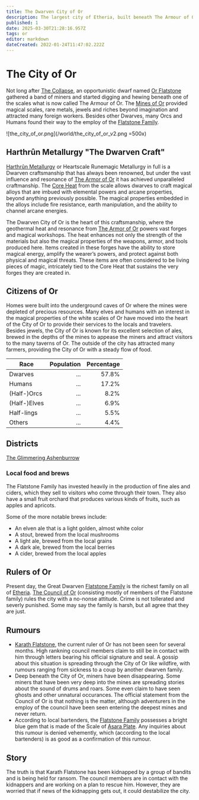 ```yaml
---
title: The Dwarven City of Or
description: The largest city of Etheria, built beneath The Armour of Or.
published: 1
date: 2025-03-30T21:28:16.957Z
tags: or
editor: markdown
dateCreated: 2022-01-24T11:47:02.222Z
---
```


# The City of Or
Not long after [The Collapse](/i/17), an opportunistic dwarf named [Or Flatstone](/i/13) gathered a band of miners and started digging and hewing beneath one of the scales what is now called The Armour of Or. The [Mines of Or](/i/20) provided magical scales, rare metals, jewels and riches beyond imagination and attracted many foreign workers. Besides other Dwarves, many Orcs and Humans found their way to the employ of the [Flatstone Family](#).

![the_city_of_or.png](/world/the_city_of_or_v2.png =500x)

## Harthrûn Metallurgy "The Dwarven Craft"
[Harthrûn Metallurgy](/i/65) or Heartscale Runemagic Metallurgy in full is a Dwarven craftsmanship that has always been renowned, but under the vast influence and resonance of [The Armor of Or](/i/12) it has achieved unparalleled craftmanship. The [Core Heat](/i/12) from the scale allows dwarves to craft magical alloys that are imbued with elemental powers and arcane properties, beyond anything previously possible. The magical properties embedded in the alloys include fire resistance, earth manipulation, and the ability to channel arcane energies.

The Dwarven City of Or is the heart of this craftsmanship, where the geothermal heat and resonance from [The Armor of Or](/i/12) powers vast forges and magical workshops. The heat enhances not only the strength of the materials but also the magical properties of the weapons, armor, and tools produced here. Items created in these forges have the ability to store magical energy, amplify the wearer’s powers, and protect against both physical and magical threats. These items are often considered to be living pieces of magic, intricately tied to the Core Heat that sustains the very forges they are created in.

## Citizens of Or
Homes were built into the underground caves of Or where the mines were depleted of precious resources. Many elves and humans with an interest in the magical properties of the white scales of Or have moved into the heart of the City of Or to provide their services to the locals and travelers. Besides jewels, the City of Or is known for its excellent selection of ales, brewed in the depths of the mines to appease the miners and attract visitors to the many taverns of Or. The outside of the city has attracted many farmers, providing the City of Or with a steady flow of food.

| Race         | Population | Percentage |
|--------------|-----------:|-----------:|
| Dwarves      | ...        | 57.8%      |
| Humans       | ...        | 17.2%      |
| (Half-)Orcs  | ...        | 8.2%       |
| (Half-)Elves | ...        | 6.9%       |
| Half-lings   | ...        | 5.5%       |
| Others       | ...        | 4.4%       |

## Districts

[The Glimmering Ashenburrow](/i/58)

### Local food and brews
The Flatstone Family has invested heavily in the production of fine ales and ciders, which they sell to visitors who come through their town. They also have a small fruit orchard that produces various kinds of fruits, such as apples and apricots.

Some of the more notable brews include:
- An elven ale that is a light golden, almost white color
- A stout, brewed from the local mushrooms
- A light ale, brewed from the local grains
- A dark ale, brewed from the local berries
- A cider, brewed from the local apples

## Rulers of Or
Present day, the Great Dwarven [Flatstone Family](#) is the richest family on all of [Etheria](/i/15). [The Council of Or](/i/18) (consisting mostly of members of the Flatstone family) rules the city with a no-nonse attitude. Crime is not tollerated and severly punished. Some may say the family is harsh, but all agree that they are just.

## Rumours
- [Karath Flatstone](/i/26), the current ruler of Or has not been seen for several months. High rankning council members claim to still be in contact with him through letters bearing his official signature and seal. A gossip about this situation is spreading through the City of Or like wildfire, with rumours ranging from sickness to a coup by another dwarven family.
- Deep beneath the City of Or, miners have been disappearing. Some miners that have been very deep into the mines are spreading stories about the sound of drums and roars. Some even claim to have seen ghosts and other unnatural occurances. The official statement from the Council of Or is that nothing is the matter, although adventurers in the employ of the council have been seen entering the deepest mines and never return.
- According to local bartenders, the [Flatstone Family](#) possesses a bright blue gem that is made of the Scale of [Asara Plate](/i/22). Any inquiries about this rumour is denied vehemently, which (according to the local bartenders) is as good as a confirmation of this rumour.

## Story
The truth is that Karath Flatstone has been kidnapped by a group of bandits and is being held for ransom. The council members are in contact with the kidnappers and are working on a plan to rescue him. However, they are worried that if news of the kidnapping gets out, it could destabilize the city.

